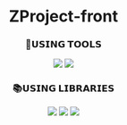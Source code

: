 <div align="center">

# ZProject-front
### 🔧𝗨𝗦𝗜𝗡𝗚 𝗧𝗢𝗢𝗟𝗦
<img src="https://img.shields.io/badge/INTELLIJ%20IDE-000000?style=flat-square&logo=intellijidea&logoColor=white"/>
<img src="https://img.shields.io/badge/GITHUB-181717?style=flat-square&logo=github&logoColor=white"/>


### 📚𝗨𝗦𝗜𝗡𝗚 𝗟𝗜𝗕𝗥𝗔𝗥𝗜𝗘𝗦
<img src="https://img.shields.io/badge/JAVASCRIPT-FFD95A?style=flat-square&logo=javascript&logoColor=black"/>
<img src="https://img.shields.io/badge/REACT-61DAFB?style=flat-square&logo=react&logoColor=black"/>
<img src="https://img.shields.io/badge/CSS3-1572B6?style=flat-square&logo=css3&logoColor=white"/>

</div>
